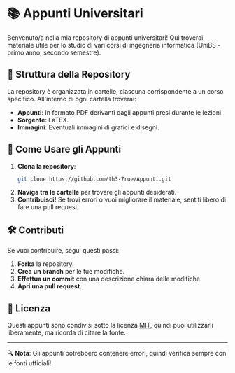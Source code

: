 # 📚 Appunti Universitari

Benvenuto/a nella mia repository di appunti universitari! Qui troverai materiale utile per lo studio di vari corsi di ingegneria informatica (UniBS - primo anno, secondo semestre).

## 📂 Struttura della Repository

La repository è organizzata in cartelle, ciascuna corrispondente a un corso specifico. All'interno di ogni cartella troverai:

- **Appunti**: In formato PDF derivanti dagli appunti presi durante le lezioni.
- **Sorgente**: LaTEX.
- **Immagini**: Eventuali immagini di grafici e disegni.

## 🚀 Come Usare gli Appunti

1. **Clona la repository**:
   ```bash
   git clone https://github.com/th3-7rue/Appunti.git
   ```
2. **Naviga tra le cartelle** per trovare gli appunti desiderati.
3. **Contribuisci!** Se trovi errori o vuoi migliorare il materiale, sentiti libero di fare una pull request.

## 🛠️ Contributi

Se vuoi contribuire, segui questi passi:

1. **Forka** la repository.
2. **Crea un branch** per le tue modifiche.
3. **Effettua un commit** con una descrizione chiara delle modifiche.
4. **Apri una pull request**.

## 📜 Licenza

Questi appunti sono condivisi sotto la licenza [MIT](LICENSE), quindi puoi utilizzarli liberamente, ma ricorda di citare la fonte.

---

🔍 **Nota**: Gli appunti potrebbero contenere errori, quindi verifica sempre con le fonti ufficiali!

